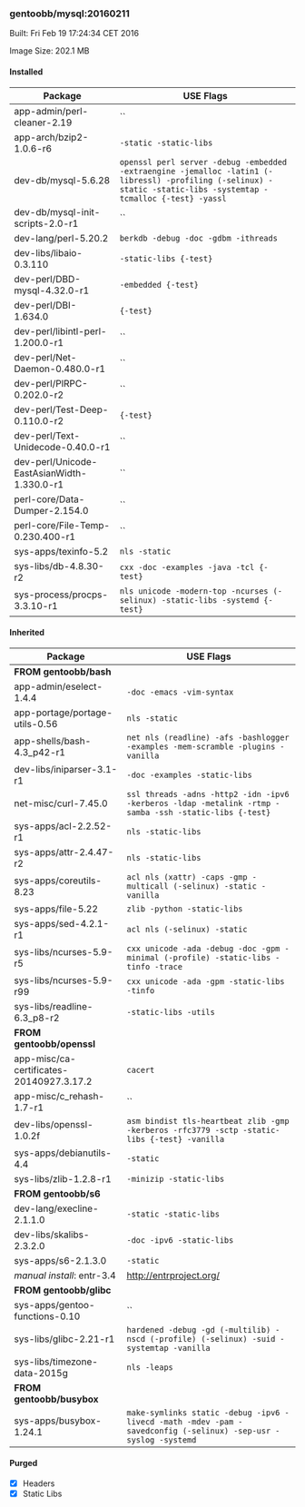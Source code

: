 ### gentoobb/mysql:20160211
Built: Fri Feb 19 17:24:34 CET 2016

Image Size: 202.1 MB
#### Installed
Package | USE Flags
--------|----------
app-admin/perl-cleaner-2.19 | ``
app-arch/bzip2-1.0.6-r6 | `-static -static-libs`
dev-db/mysql-5.6.28 | `openssl perl server -debug -embedded -extraengine -jemalloc -latin1 (-libressl) -profiling (-selinux) -static -static-libs -systemtap -tcmalloc {-test} -yassl`
dev-db/mysql-init-scripts-2.0-r1 | ``
dev-lang/perl-5.20.2 | `berkdb -debug -doc -gdbm -ithreads`
dev-libs/libaio-0.3.110 | `-static-libs {-test}`
dev-perl/DBD-mysql-4.32.0-r1 | `-embedded {-test}`
dev-perl/DBI-1.634.0 | `{-test}`
dev-perl/libintl-perl-1.200.0-r1 | ``
dev-perl/Net-Daemon-0.480.0-r1 | ``
dev-perl/PlRPC-0.202.0-r2 | ``
dev-perl/Test-Deep-0.110.0-r2 | `{-test}`
dev-perl/Text-Unidecode-0.40.0-r1 | ``
dev-perl/Unicode-EastAsianWidth-1.330.0-r1 | ``
perl-core/Data-Dumper-2.154.0 | ``
perl-core/File-Temp-0.230.400-r1 | ``
sys-apps/texinfo-5.2 | `nls -static`
sys-libs/db-4.8.30-r2 | `cxx -doc -examples -java -tcl {-test}`
sys-process/procps-3.3.10-r1 | `nls unicode -modern-top -ncurses (-selinux) -static-libs -systemd {-test}`
#### Inherited
Package | USE Flags
--------|----------
**FROM gentoobb/bash** |
app-admin/eselect-1.4.4 | `-doc -emacs -vim-syntax`
app-portage/portage-utils-0.56 | `nls -static`
app-shells/bash-4.3_p42-r1 | `net nls (readline) -afs -bashlogger -examples -mem-scramble -plugins -vanilla`
dev-libs/iniparser-3.1-r1 | `-doc -examples -static-libs`
net-misc/curl-7.45.0 | `ssl threads -adns -http2 -idn -ipv6 -kerberos -ldap -metalink -rtmp -samba -ssh -static-libs {-test}`
sys-apps/acl-2.2.52-r1 | `nls -static-libs`
sys-apps/attr-2.4.47-r2 | `nls -static-libs`
sys-apps/coreutils-8.23 | `acl nls (xattr) -caps -gmp -multicall (-selinux) -static -vanilla`
sys-apps/file-5.22 | `zlib -python -static-libs`
sys-apps/sed-4.2.1-r1 | `acl nls (-selinux) -static`
sys-libs/ncurses-5.9-r5 | `cxx unicode -ada -debug -doc -gpm -minimal (-profile) -static-libs -tinfo -trace`
sys-libs/ncurses-5.9-r99 | `cxx unicode -ada -gpm -static-libs -tinfo`
sys-libs/readline-6.3_p8-r2 | `-static-libs -utils`
**FROM gentoobb/openssl** |
app-misc/ca-certificates-20140927.3.17.2 | `cacert`
app-misc/c_rehash-1.7-r1 | ``
dev-libs/openssl-1.0.2f | `asm bindist tls-heartbeat zlib -gmp -kerberos -rfc3779 -sctp -static-libs {-test} -vanilla`
sys-apps/debianutils-4.4 | `-static`
sys-libs/zlib-1.2.8-r1 | `-minizip -static-libs`
**FROM gentoobb/s6** |
dev-lang/execline-2.1.1.0 | `-static -static-libs`
dev-libs/skalibs-2.3.2.0 | `-doc -ipv6 -static-libs`
sys-apps/s6-2.1.3.0 | `-static`
*manual install*: entr-3.4 | http://entrproject.org/
**FROM gentoobb/glibc** |
sys-apps/gentoo-functions-0.10 | ``
sys-libs/glibc-2.21-r1 | `hardened -debug -gd (-multilib) -nscd (-profile) (-selinux) -suid -systemtap -vanilla`
sys-libs/timezone-data-2015g | `nls -leaps`
**FROM gentoobb/busybox** |
sys-apps/busybox-1.24.1 | `make-symlinks static -debug -ipv6 -livecd -math -mdev -pam -savedconfig (-selinux) -sep-usr -syslog -systemd`
#### Purged
- [x] Headers
- [x] Static Libs
